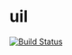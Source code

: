 # uil

[![Build Status](https://travis-ci.org/iMega/iul.svg?branch=master)](https://travis-ci.org/iMega/iul)
